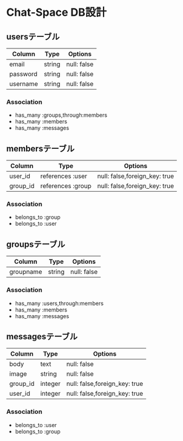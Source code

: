 # Chat-Space DB設計


## usersテーブル
|Column|Type|Options|
|------|----|-------|
|email|string|null: false|
|password|string|null: false|
|username|string|null: false|
### Association
- has_many :groups,through:members
- has_many :members
- has_many :messages

## membersテーブル
|Column|Type|Options|
|------|----|-------|
|user_id|references :user|null: false,foreign_key: true|
|group_id|references :group|null: false,foreign_key: true|
### Association
- belongs_to :group
- belongs_to :user

## groupsテーブル
|Column|Type|Options|
|------|----|-------|
|groupname|string|null: false|
### Association
- has_many :users,through:members
- has_many :members
- has_many :messages

## messagesテーブル
|Column|Type|Options|
|------|----|-------|
|body|text|null: false|
|image|string|null: false|
|group_id|integer|null: false,foreign_key: true|
|user_id|integer|null: false,foreign_key: true|
### Association
- belongs_to :user
- belongs_to :group